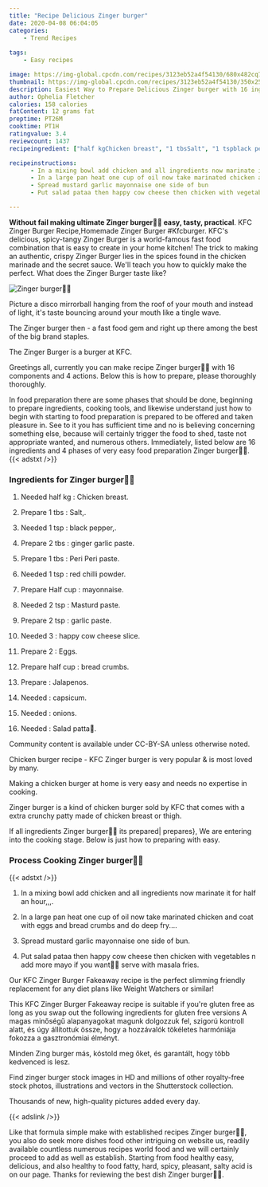 ```yaml
---
title: "Recipe Delicious Zinger burger"
date: 2020-04-08 06:04:05
categories:
    - Trend Recipes
    
tags:
    - Easy recipes

image: https://img-global.cpcdn.com/recipes/3123eb52a4f54130/680x482cq70/zinger-burger🍔🍔-recipe-main-photo.jpg
thumbnail: https://img-global.cpcdn.com/recipes/3123eb52a4f54130/350x250cq70/zinger-burger🍔🍔-recipe-main-photo.jpg
description: Easiest Way to Prepare Delicious Zinger burger with 16 ingredients and 4 stages of easy cooking.
author: Ophelia Fletcher
calories: 158 calories
fatContent: 12 grams fat
preptime: PT26M
cooktime: PT1H
ratingvalue: 3.4
reviewcount: 1437
recipeingredient: ["half kgChicken breast", "1 tbsSalt", "1 tspblack pepper", "2 tbsginger garlic paste", "1 tbsPeri Peri paste", "1 tspred chilli powder", "Half cupmayonnaise", "2 tspMasturd paste", "2 tspgarlic paste", "3happy cow cheese slice", "2Eggs", "half cupbread crumbs", "Jalapenos", "capsicum", "onions", "Salad patta"]

recipeinstructions: 
      - In a mixing bowl add chicken and all ingredients now marinate it for half an hour 
      - In a large pan heat one cup of oil now take marinated chicken and coat with eggs and bread crumbs and do deep fry 
      - Spread mustard garlic mayonnaise one side of bun 
      - Put salad pataa then happy cow cheese then chicken with vegetables n add more mayo if you want serve with masala fries

---
```




**Without fail making ultimate Zinger burger🍔🍔 easy, tasty, practical**. KFC Zinger Burger Recipe,Homemade Zinger Burger #Kfcburger. KFC&#39;s delicious, spicy-tangy Zinger Burger is a world-famous fast food combination that is easy to create in your home kitchen! The trick to making an authentic, crispy Zinger Burger lies in the spices found in the chicken marinade and the secret sauce. We&#39;ll teach you how to quickly make the perfect. What does the Zinger Burger taste like?


![Zinger burger🍔🍔](https://img-global.cpcdn.com/recipes/3123eb52a4f54130/680x482cq70/zinger-burger🍔🍔-recipe-main-photo.jpg "Zinger burger🍔🍔")



Picture a disco mirrorball hanging from the roof of your mouth and instead of light, it&#39;s taste bouncing around your mouth like a tingle wave.

The Zinger burger then - a fast food gem and right up there among the best of the big brand staples.

The Zinger Burger is a burger at KFC.


Greetings all, currently you can make recipe Zinger burger🍔🍔 with 16 components and 4 actions. Below this is how to prepare, please thoroughly thoroughly.

In food preparation there are some phases that should be done, beginning to prepare ingredients, cooking tools, and likewise understand just how to begin with starting to food preparation is prepared to be offered and taken pleasure in. See to it you has sufficient time and no is believing concerning something else, because will certainly trigger the food to shed, taste not appropriate wanted, and numerous others. Immediately, listed below are 16 ingredients and 4 phases of very easy food preparation Zinger burger🍔🍔.
{{< adstxt />}}

### Ingredients for Zinger burger🍔🍔


1. Needed half kg : Chicken breast.

1. Prepare 1 tbs : Salt,.

1. Needed 1 tsp : black pepper,.

1. Prepare 2 tbs : ginger garlic paste.

1. Prepare 1 tbs : Peri Peri paste.

1. Needed 1 tsp : red chilli powder.

1. Prepare Half cup : mayonnaise.

1. Needed 2 tsp : Masturd paste.

1. Prepare 2 tsp : garlic paste.

1. Needed 3 : happy cow cheese slice.

1. Prepare 2 : Eggs.

1. Prepare half cup : bread crumbs.

1. Prepare  : Jalapenos.

1. Needed  : capsicum.

1. Needed  : onions.

1. Needed  : Salad patta🥬.


Community content is available under CC-BY-SA unless otherwise noted.

Chicken burger recipe - KFC Zinger burger is very popular &amp; is most loved by many.

Making a chicken burger at home is very easy and needs no expertise in cooking.

Zinger burger is a kind of chicken burger sold by KFC that comes with a extra crunchy patty made of chicken breast or thigh.


If all ingredients Zinger burger🍔🍔 its prepared| prepares}, We are entering into the cooking stage. Below is just how to preparing with easy.

### Process Cooking Zinger burger🍔🍔

{{< adstxt />}}


1. In a mixing bowl add chicken and all ingredients now marinate it for half an hour,,,.



1. In a large pan heat one cup of oil now take marinated chicken and coat with eggs and bread crumbs and do deep fry....



1. Spread mustard garlic mayonnaise one side of bun.



1. Put salad pataa then happy cow cheese then chicken with vegetables n add more mayo if you want🤤🤤 serve with masala fries.




Our KFC Zinger Burger Fakeaway recipe is the perfect slimming friendly replacement for any diet plans like Weight Watchers or similar!

This KFC Zinger Burger Fakeaway recipe is suitable if you&#39;re gluten free as long as you swap out the following ingredients for gluten free versions A magas minőségű alapanyagokat magunk dolgozzuk fel, szigorú kontroll alatt, és úgy állítottuk össze, hogy a hozzávalók tökéletes harmóniája fokozza a gasztronómiai élményt.

Minden Zing burger más, kóstold meg őket, és garantált, hogy több kedvenced is lesz.

Find zinger burger stock images in HD and millions of other royalty-free stock photos, illustrations and vectors in the Shutterstock collection.

Thousands of new, high-quality pictures added every day.


{{< adslink />}}

Like that formula simple make with established recipes Zinger burger🍔🍔, you also do seek more dishes food other intriguing on website us, readily available countless numerous recipes world food and we will certainly proceed to add as well as establish. Starting from food healthy easy, delicious, and also healthy to food fatty, hard, spicy, pleasant, salty acid is on our page. Thanks for reviewing the best dish Zinger burger🍔🍔.
